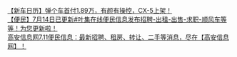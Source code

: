   
[【新车日历】弹个车首付1.89万，有颜有操控，CX-5上架！](http://www.dianyue.me/archives/029/3oy6ik4l15s74gqg/)  
[【便民】7月14日已更新#叶集在线便民信息发布招聘-出租-出售-求职-顺风车等等！为您更新啦！](http://www.dianyue.me/archives/214/jw3icmkm9k3r3hcf/)  
[高安信息网7.11便民信息：最新招聘、租房、转让、二手等消息，尽在【高安信息网】！](http://www.dianyue.me/archives/660/bi4k7abr9rjs9gdx/)